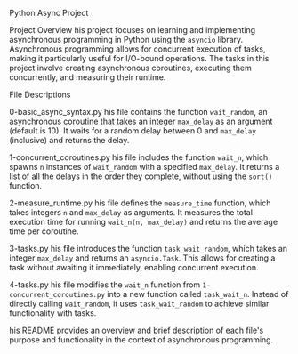  Python Async Project

 Project Overview
his project focuses on learning and implementing asynchronous programming in Python using the `asyncio` library. Asynchronous programming allows for concurrent execution of tasks, making it particularly useful for I/O-bound operations. The tasks in this project involve creating asynchronous coroutines, executing them concurrently, and measuring their runtime.

 File Descriptions

 0-basic_async_syntax.py
his file contains the function `wait_random`, an asynchronous coroutine that takes an integer `max_delay` as an argument (default is 10). It waits for a random delay between 0 and `max_delay` (inclusive) and returns the delay.

 1-concurrent_coroutines.py
his file includes the function `wait_n`, which spawns `n` instances of `wait_random` with a specified `max_delay`. It returns a list of all the delays in the order they complete, without using the `sort()` function.

 2-measure_runtime.py
his file defines the `measure_time` function, which takes integers `n` and `max_delay` as arguments. It measures the total execution time for running `wait_n(n, max_delay)` and returns the average time per coroutine.

 3-tasks.py
his file introduces the function `task_wait_random`, which takes an integer `max_delay` and returns an `asyncio.Task`. This allows for creating a task without awaiting it immediately, enabling concurrent execution.

 4-tasks.py
his file modifies the `wait_n` function from `1-concurrent_coroutines.py` into a new function called `task_wait_n`. Instead of directly calling `wait_random`, it uses `task_wait_random` to achieve similar functionality with tasks.



his README provides an overview and brief description of each file's purpose and functionality in the context of asynchronous programming.

